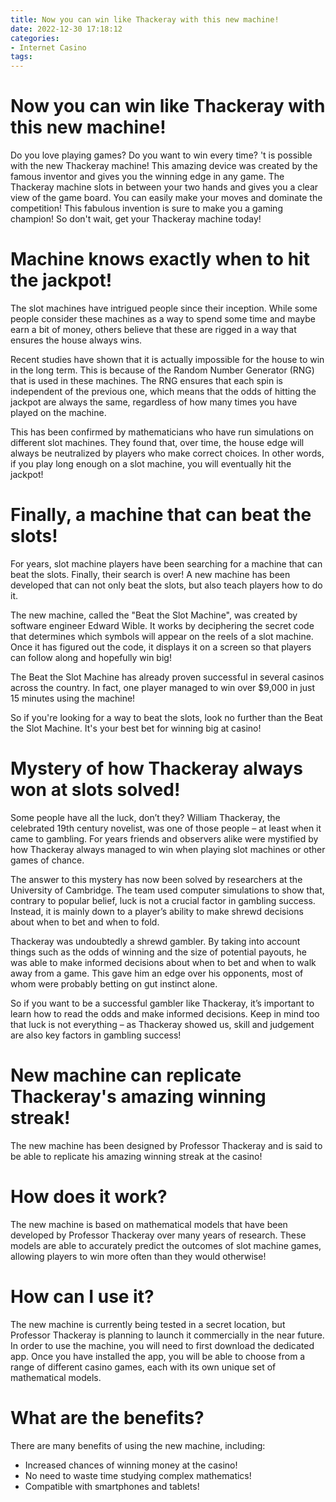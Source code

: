 ```yaml
---
title: Now you can win like Thackeray with this new machine!
date: 2022-12-30 17:18:12
categories:
- Internet Casino
tags:
---
```



#  Now you can win like Thackeray with this new machine!

Do you love playing games? Do you want to win every time?
't is possible with the new Thackeray machine!
This amazing device was created by the famous inventor and gives you the winning edge in any game. 
The Thackeray machine slots in between your two hands and gives you a clear view of the game board. You can easily make your moves and dominate the competition!
This fabulous invention is sure to make you a gaming champion! So don't wait, get your Thackeray machine today!

#  Machine knows exactly when to hit the jackpot!

The slot machines have intrigued people since their inception. While some people consider these machines as a way to spend some time and maybe earn a bit of money, others believe that these are rigged in a way that ensures the house always wins.

Recent studies have shown that it is actually impossible for the house to win in the long term. This is because of the Random Number Generator (RNG) that is used in these machines. The RNG ensures that each spin is independent of the previous one, which means that the odds of hitting the jackpot are always the same, regardless of how many times you have played on the machine.

This has been confirmed by mathematicians who have run simulations on different slot machines. They found that, over time, the house edge will always be neutralized by players who make correct choices. In other words, if you play long enough on a slot machine, you will eventually hit the jackpot!

#  Finally, a machine that can beat the slots!



For years, slot machine players have been searching for a machine that can beat the slots. Finally, their search is over! A new machine has been developed that can not only beat the slots, but also teach players how to do it.

The new machine, called the "Beat the Slot Machine", was created by software engineer Edward Wible. It works by deciphering the secret code that determines which symbols will appear on the reels of a slot machine. Once it has figured out the code, it displays it on a screen so that players can follow along and hopefully win big!

The Beat the Slot Machine has already proven successful in several casinos across the country. In fact, one player managed to win over $9,000 in just 15 minutes using the machine!

So if you're looking for a way to beat the slots, look no further than the Beat the Slot Machine. It's your best bet for winning big at casino!

#  Mystery of how Thackeray always won at slots solved!

Some people have all the luck, don’t they? William Thackeray, the celebrated 19th century novelist, was one of those people – at least when it came to gambling. For years friends and observers alike were mystified by how Thackeray always managed to win when playing slot machines or other games of chance.

The answer to this mystery has now been solved by researchers at the University of Cambridge. The team used computer simulations to show that, contrary to popular belief, luck is not a crucial factor in gambling success. Instead, it is mainly down to a player’s ability to make shrewd decisions about when to bet and when to fold.

Thackeray was undoubtedly a shrewd gambler. By taking into account things such as the odds of winning and the size of potential payouts, he was able to make informed decisions about when to bet and when to walk away from a game. This gave him an edge over his opponents, most of whom were probably betting on gut instinct alone.

So if you want to be a successful gambler like Thackeray, it’s important to learn how to read the odds and make informed decisions. Keep in mind too that luck is not everything – as Thackeray showed us, skill and judgement are also key factors in gambling success!

#  New machine can replicate Thackeray's amazing winning streak!

The new machine has been designed by Professor Thackeray and is said to be able to replicate his amazing winning streak at the casino!

# How does it work?

The new machine is based on mathematical models that have been developed by Professor Thackeray over many years of research. These models are able to accurately predict the outcomes of slot machine games, allowing players to win more often than they would otherwise!

# How can I use it?

The new machine is currently being tested in a secret location, but Professor Thackeray is planning to launch it commercially in the near future. In order to use the machine, you will need to first download the dedicated app. Once you have installed the app, you will be able to choose from a range of different casino games, each with its own unique set of mathematical models.

# What are the benefits?

There are many benefits of using the new machine, including:

- Increased chances of winning money at the casino!
- No need to waste time studying complex mathematics!
- Compatible with smartphones and tablets!